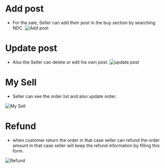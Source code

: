 # Add post

- For the sale, Seller can add their post in the buy section by searching NDC.
  ![Add post](/screenshots/addpost.png)

# Update post

- Also the Seller can delete or edit his own post.
  ![update post](/screenshots/editpost.png)

# My Sell

- Seller can see the order list and also update order.

![My Sell](/screenshots/mysell.png)

# Refund

- when customer return the order in that case seller can refund the order amount in that case seller will keep the refund information by filling this form.

![Refund](/screenshots/refund.png)
